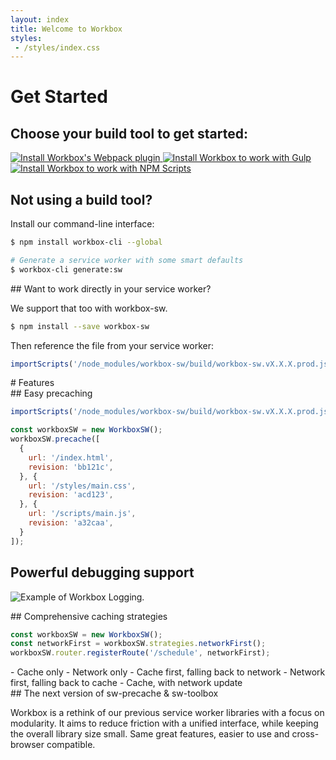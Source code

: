 ```yaml
---
layout: index
title: Welcome to Workbox
styles:
 - /styles/index.css
---
```

<div class="index__install-section" markdown="1">

<div class="content-sizing" markdown="1">

# Get Started

## Choose your build tool to get started:

<div class="index__install-options">
  <a href="./get-started/webpack.html" class="index__install-option index__install-webpack">
    <img src="/images/third_party/webpack-logo.svg" alt="Install Workbox's Webpack plugin" />
  </a>

  <a href="./get-started/gulp.html" class="index__install-option index__install-gulp">
    <img src="/images/third_party/gulp-logo.svg" alt="Install Workbox to work with Gulp" />
  </a>

  <a href="./get-started/npm-script.html" class="index__install-option index__install-npm">
    <img src="/images/third_party/npm-logo.svg" alt="Install Workbox to work with NPM Scripts" />
  </a>
</div>

## Not using a build tool?

Install our command-line interface:

</div>

```bash
$ npm install workbox-cli --global

# Generate a service worker with some smart defaults
$ workbox-cli generate:sw
```

<div class="content-sizing" markdown="1">
## Want to work directly in your service worker?

We support that too with workbox-sw.
</div>

```bash
$ npm install --save workbox-sw
```

<div class="content-sizing" markdown="1">
Then reference the file from your service worker:
</div>

```javascript
importScripts('/node_modules/workbox-sw/build/workbox-sw.vX.X.X.prod.js');
```

</div>

<div class="content-sizing content-padding" markdown="1">
# Features

<div class="index__features" markdown="1">
<div class="index__features-left-section" markdown="1">
## Easy precaching

```javascript
importScripts('/node_modules/workbox-sw/build/workbox-sw.vX.X.X.prod.js');

const workboxSW = new WorkboxSW();
workboxSW.precache([
  {
    url: '/index.html',
    revision: 'bb121c',
  }, {
    url: '/styles/main.css',
    revision: 'acd123',
  }, {
    url: '/scripts/main.js',
    revision: 'a32caa',
  }
]);
```

## Powerful debugging support
![Example of Workbox Logging.](/images/workbox-logging.png)

</div>

<div class="index__features-right-section" markdown="1">
## Comprehensive caching strategies

```javascript
const workboxSW = new WorkboxSW();
const networkFirst = workboxSW.strategies.networkFirst();
workboxSW.router.registerRoute('/schedule', networkFirst);
```

<div class="index_strategy-list" markdown="1">
- Cache only
- Network only
- Cache first, falling back to network
- Network first, falling back to cache
- Cache, with network update
</div>
## The next version of sw-precache & sw-toolbox

Workbox is a rethink of our previous service worker libraries with a focus
on modularity. It aims to reduce friction with a unified interface, while
keeping the overall library size small. Same great features, easier to use
and cross-browser compatible.

</div>
</div>
</div>
